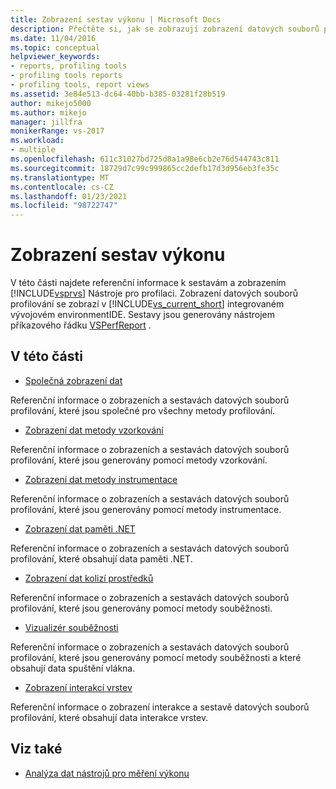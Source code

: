 ```yaml
---
title: Zobrazení sestav výkonu | Microsoft Docs
description: Přečtěte si, jak se zobrazují zobrazení datových souborů profilování v integrovaném vývojovém environmentIDE sady Visual Studio.
ms.date: 11/04/2016
ms.topic: conceptual
helpviewer_keywords:
- reports, profiling tools
- profiling tools reports
- profiling tools, report views
ms.assetid: 3e84e513-dc64-40bb-b385-03281f28b519
author: mikejo5000
ms.author: mikejo
manager: jillfra
monikerRange: vs-2017
ms.workload:
- multiple
ms.openlocfilehash: 611c31027bd725d8a1a98e6cb2e76d544743c811
ms.sourcegitcommit: 18729d7c99c999865cc2defb17d3d956eb3fe35c
ms.translationtype: MT
ms.contentlocale: cs-CZ
ms.lasthandoff: 01/23/2021
ms.locfileid: "98722747"
---
```

# <a name="performance-report-views"></a>Zobrazení sestav výkonu
V této části najdete referenční informace k sestavám a zobrazením [!INCLUDE[vsprvs](../code-quality/includes/vsprvs_md.md)] Nástroje pro profilaci. Zobrazení datových souborů profilování se zobrazí v [!INCLUDE[vs_current_short](../code-quality/includes/vs_current_short_md.md)] integrovaném vývojovém environmentIDE. Sestavy jsou generovány nástrojem příkazového řádku [VSPerfReport](../profiling/vsperfreport.md) .

## <a name="in-this-section"></a>V této části
- [Společná zobrazení dat](../profiling/common-data-views.md)

 Referenční informace o zobrazeních a sestavách datových souborů profilování, které jsou společné pro všechny metody profilování.

- [Zobrazení dat metody vzorkování](../profiling/profiler-sampling-method-data-views.md)

 Referenční informace o zobrazeních a sestavách datových souborů profilování, které jsou generovány pomocí metody vzorkování.

- [Zobrazení dat metody instrumentace](../profiling/instrumentation-method-data-views.md)

 Referenční informace o zobrazeních a sestavách datových souborů profilování, které jsou generovány pomocí metody instrumentace.

- [Zobrazení dat paměti .NET](../profiling/dotnet-memory-data-views.md)

 Referenční informace o zobrazeních a sestavách datových souborů profilování, které obsahují data paměti .NET.

- [Zobrazení dat kolizí prostředků](../profiling/resource-contention-data-views.md)

 Referenční informace o zobrazeních a sestavách datových souborů profilování, které jsou generovány pomocí metody souběžnosti.

- [Vizualizér souběžnosti](../profiling/concurrency-visualizer.md)

 Referenční informace o zobrazeních a sestavách datových souborů profilování, které jsou generovány pomocí metody souběžnosti a které obsahují data spuštění vlákna.

- [Zobrazení interakcí vrstev](../profiling/tier-interactions-view.md)

 Referenční informace o zobrazení interakce a sestavě datových souborů profilování, které obsahují data interakce vrstev.

## <a name="see-also"></a>Viz také
- [Analýza dat nástrojů pro měření výkonu](../profiling/analyzing-performance-tools-data.md)
